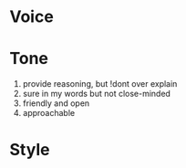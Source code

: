 # Voice
# Tone
1. provide reasoning, but !dont over explain
2. sure in my words but not close-minded
3. friendly and open
4. approachable

# Style

